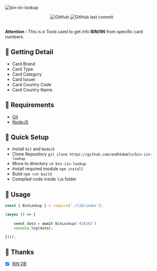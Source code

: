![bin-iin-lookup](https://socialify.git.ci/andhkdwmln/bin-iin-lookup/image?description=1&font=KoHo&forks=1&issues=1&language=1&name=1&owner=1&pattern=Circuit%20Board&pulls=1&stargazers=1&theme=Dark)

<div align="center">
  <img alt="GitHub" src="https://img.shields.io/github/license/andhkdwmln/bin-iin-lookup?style=for-the-badge">
  <img alt="GitHub last commit" src="https://img.shields.io/github/last-commit/andhkdwmln/bin-iin-lookup?style=for-the-badge">
</div>

<br>

**Attention :** This is _a Tools_ used to get info **BIN/IIN** from specific card numbers.


## 🚀 Getting Detail

* Card Brand
* Card Type
* Card Category
* Card Issuer
* Card Country Code
* Card Country Name

## 🚀 Requirements

* [Git](https://git-scm.com/downloads)
* [NodeJS](https://nodejs.org/en/download/prebuilt-installer)

## 🚀 Quick Setup

- Install `Git` and `NodeJS`
- Clone Repository `git clone https://github.com/andhkdwmln/bin-iin-lookup`
- Move to directory `cd bin-iin-lookup`
- Install required module `npm install`
- Build `npm run build`
- Compiled code inside `lib` folder

## 🚀 Usage

``` Javascript
const { BinLookup } = require('./lib/index');

(async () => {
    
    const data = await BinLookup('424242')
    console.log(data);

})();
```

## 🚀 Thanks

- [x] [BIN DB](https://github.com/venelinkochev/bin-list-data)
